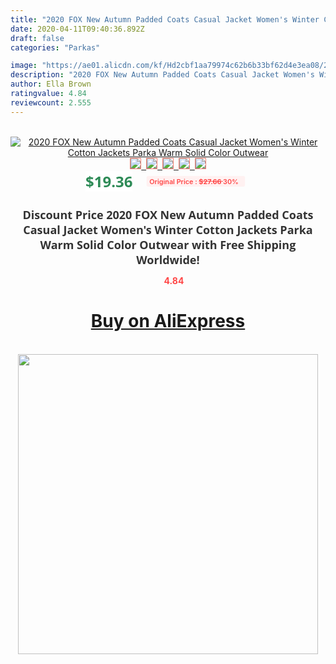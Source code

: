 ```yaml
---
title: "2020 FOX New Autumn Padded Coats Casual Jacket Women's Winter Cotton Jackets Parka Warm Solid Color Outwear"
date: 2020-04-11T09:40:36.892Z
draft: false
categories: "Parkas"

image: "https://ae01.alicdn.com/kf/Hd2cbf1aa79974c62b6b33bf62d4e3ea08/2020-FOX-New-Autumn-Padded-Coats-Casual-Jacket-Women-s-Winter-Cotton-Jackets-Parka-Warm-Solid.jpg"
description: "2020 FOX New Autumn Padded Coats Casual Jacket Women's Winter Cotton Jackets Parka Warm Solid Color Outwear"
author: Ella Brown
ratingvalue: 4.84
reviewcount: 2.555
---
```

<br>
<div style="text-align: center;">
<a href="https://s.click.aliexpress.com/e/_99EL81" target="_blank" rel="nofollow noopener noreferrer"><img alt="2020 FOX New Autumn Padded Coats Casual Jacket Women's Winter Cotton Jackets Parka Warm Solid Color Outwear" class="magnifier-image" src="https://ae01.alicdn.com/kf/Hd2cbf1aa79974c62b6b33bf62d4e3ea08/2020-FOX-New-Autumn-Padded-Coats-Casual-Jacket-Women-s-Winter-Cotton-Jackets-Parka-Warm-Solid.jpg_640x640.jpg">
<br>
<img style="border:1px solid salmon" src="https://ae01.alicdn.com/kf/Hd2cbf1aa79974c62b6b33bf62d4e3ea08/2020-FOX-New-Autumn-Padded-Coats-Casual-Jacket-Women-s-Winter-Cotton-Jackets-Parka-Warm-Solid.jpg_120x120.jpg">&nbsp;&nbsp;<img style="border:1px solid salmon" src="https://ae01.alicdn.com/kf/H4bf787c37cd34e3dad50065cb73131a0Q/2020-FOX-New-Autumn-Padded-Coats-Casual-Jacket-Women-s-Winter-Cotton-Jackets-Parka-Warm-Solid.jpg_120x120.jpg">&nbsp;&nbsp;<img style="border:1px solid salmon" src="https://ae01.alicdn.com/kf/Heafa86017ff64feca951337caf42c023s/2020-FOX-New-Autumn-Padded-Coats-Casual-Jacket-Women-s-Winter-Cotton-Jackets-Parka-Warm-Solid.jpg_120x120.jpg">&nbsp;&nbsp;<img style="border:1px solid salmon" src="https://ae01.alicdn.com/kf/H42014a0574754b968672e93b5d69e977Q/2020-FOX-New-Autumn-Padded-Coats-Casual-Jacket-Women-s-Winter-Cotton-Jackets-Parka-Warm-Solid.jpg_120x120.jpg">&nbsp;&nbsp;<img style="border:1px solid salmon" src="https://ae01.alicdn.com/kf/H456dd1bcbe504b42896fddf31cff22f4z/2020-FOX-New-Autumn-Padded-Coats-Casual-Jacket-Women-s-Winter-Cotton-Jackets-Parka-Warm-Solid.jpg_120x120.jpg"></a></div><br0>
<div style="text-align: center;"><span style="background-color: white; border: 0px; box-sizing: border-box; color: seagreen; display: inline-block; font-family: &quot;open sans&quot; , &quot;arial&quot; , &quot;helvetica&quot; , sans-serif , &quot;heiti&quot;; font-size: 24px; font-stretch: inherit; font-weight: 700; line-height: inherit; margin: 0px 10px 0px 0px; padding: 0px; vertical-align: middle;">$19.36 </span>
<span style="background: rgb(255 , 241 , 241); border-radius: 3px; border: 0px; box-sizing: border-box; color: #ff4747; display: inline-block; font-family: inherit; font-size: 12px; font-stretch: inherit; font-style: inherit; font-variant: inherit; font-weight: 600; line-height: inherit; margin: 0px; padding: 2px 5px; transform: scale(0.9); vertical-align: middle;">Original Price : <b style="text-decoration: line-through;">$27.66 </b> 30%&nbsp;&nbsp;</span></div>
<h1 style="color: #333333; display: inline-block; font-family: &quot;open sans&quot; , &quot;arial&quot; , &quot;helvetica&quot; , sans-serif , &quot;heiti&quot;; font-size: 18px; font-stretch: inherit; font-weight: 700; text-align: center;">Discount Price 2020 FOX New Autumn Padded Coats Casual Jacket Women's Winter Cotton Jackets Parka Warm Solid Color Outwear with Free Shipping Worldwide!</h1>
<div style="color: #ff4747; text-align: center;">
<img src="https://4.bp.blogspot.com/-M0ZcTcb-5uY/XleCXlxnR4I/AAAAAAAAAEc/OrjgMkXV1oMQFaCRZj5HQwOCBcu3w1FegCPcBGAYYCw/s1600/star.png" style="height: 15px;">&nbsp;<b>4.84</b></div>
<div class="button_cont" align="center"><a class="buynow_a" href="https://s.click.aliexpress.com/e/_99EL81" target="_blank" rel="nofollow noopener noreferrer"><H1>Buy on AliExpress</H1></a></div><br>
<div class="separator" style="clear: both; text-align: center;">
<img src="https://lh3.googleusercontent.com/-pTy5HemUv9M/XlePHvY0dAI/AAAAAAAAAE4/0nX5iRUoIWY8eMW9Dpxeirr157OZliDIgCLcBGAsYHQ/s1600/badge.gif" width="480">
</div>
